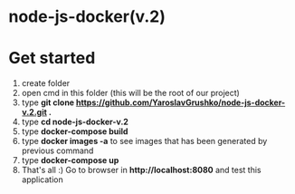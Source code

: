 # node-js-docker(v.2)
# Get started
1. create folder
2. open cmd in this folder (this will be the root of our project)
3. type **git clone https://github.com/YaroslavGrushko/node-js-docker-v.2.git .**
4. type **cd node-js-docker-v.2**
5. type **docker-compose build**
6. type **docker images -a** to see images that has been generated by previous command
7. type **docker-compose up**
8. That's all :) Go to browser in **http://localhost:8080** and test this application
